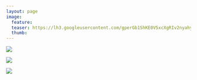 ```yaml
---
layout: page
image:
  feature:
  teaser: https://lh3.googleusercontent.com/gperGb1ShKE0V5xcXgRIv2nyahygUoTNfc0Upqt5lEU=w245
  thumb:
---
```


![](https://lh3.googleusercontent.com/6LGnIFcmdzzcB6pEOO3w29oBJoNCNEUUJSVV29ultT0=w800)

![](https://lh3.googleusercontent.com/4PoB_Q-I7yOj6U4LFXaFw1ndpAi7EUIY8AL8p1wXwN0=w800)

![](https://lh3.googleusercontent.com/bQl_GyxIRrTxrELNNNkjubF8d22P07TXs_W7_AwVHAg=w800)
